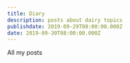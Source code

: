 ```yaml
---
title: Diary
description: posts about dairy topics
publishdate: 2019-09-29T08:00:00.000Z
date: 2019-09-30T08:00:00.000Z
---
```


All my posts
